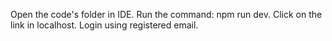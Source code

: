 Open the code's folder in IDE.
Run the command: npm run dev.
Click on the link in localhost.
Login using registered email.
